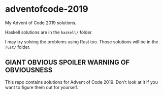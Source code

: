 # adventofcode-2019
My Advent of Code 2019 solutions.

Haskell solutions are in the `haskell/` folder.

I may try solving the problems using Rust too. Those solutions
will be in the `rust/` folder.

## GIANT OBVIOUS SPOILER WARNING OF OBVIOUSNESS

This repo contains solutions for Advent of Code 2019. Don't look at it
if you want to figure them out for yourself.
